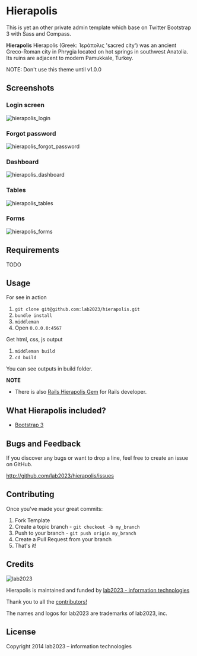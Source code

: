 # Hierapolis

This is yet an other private admin template which base on Twitter Bootstrap 3 with Sass and Compass.

**Hierapolis** Hierapolis (Greek: Ἱεράπολις 'sacred city') was an ancient Greco-Roman city in Phrygia located on hot springs in southwest Anatolia. Its ruins are adjacent to modern Pamukkale, Turkey.

NOTE: Don't use this theme until v1.0.0

## Screenshots

### Login screen
![hierapolis_login](https://f.cloud.github.com/assets/310691/1653859/8cc7597e-5b3e-11e3-9efa-40ce52c63f3f.png)
### Forgot password
![hierapolis_forgot_password](https://f.cloud.github.com/assets/310691/1653860/95295568-5b3e-11e3-827d-998a3ad93b8b.png)
### Dashboard
![hierapolis_dashboard](https://f.cloud.github.com/assets/310691/1653862/99fe359a-5b3e-11e3-99b0-2aefce46f99a.png)
### Tables
![hierapolis_tables](https://f.cloud.github.com/assets/310691/1653863/a58d5a8a-5b3e-11e3-9650-68617b2c7631.png)
### Forms
![hierapolis_forms](https://f.cloud.github.com/assets/310691/1653864/ac4d1720-5b3e-11e3-9465-18984b9f151b.png)

## Requirements

TODO

## Usage

For see in action

1. `git clone git@github.com:lab2023/hierapolis.git`
2. `bundle install`
3. `middleman`
4. Open `0.0.0.0:4567`

Get html, css, js output

1. `middleman build`
2. `cd build` 

You can see outputs in build folder.

**NOTE**

* There is also [Rails Hierapolis Gem](../../../hierapolis-rails) for Rails developer.

## What Hierapolis included?

* [Bootstrap 3](http://getbootstrap.com/)

## Bugs and  Feedback

If you discover any bugs or want to drop a line, feel free to create an issue on GitHub.

http://github.com/lab2023/hierapolis/issues

## Contributing

Once you've made your great commits:

1. Fork Template
2. Create a topic branch - `git checkout -b my_branch`
3. Push to your branch - `git push origin my_branch`
4. Create a Pull Request from your branch
5. That's it!

## Credits

![lab2023](http://lab2023.com/assets/images/named-logo.png)

Hierapolis is maintained and funded by [lab2023 - information technologies](http://lab2023.com/)

Thank you to all the [contributors!](../../graphs/contributors)

The names and logos for lab2023 are trademarks of lab2023, inc.

## License

Copyright 2014 lab2023 – information technologies

